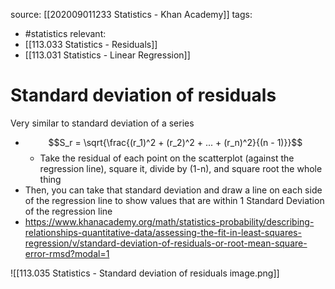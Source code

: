 source: [[202009011233 Statistics - Khan Academy]]
tags:
- #statistics 
relevant:
- [[113.033 Statistics - Residuals]]
- [[113.031 Statistics - Linear Regression]]

# Standard deviation of residuals

Very similar to standard deviation of a series
- $$S_r = \sqrt{\frac{(r_1)^2 + (r_2)^2 + ... + (r_n)^2}{(n - 1)}}$$
	- Take the residual of each point on the scatterplot (against the regression line), square it, divide by (1-n), and square root the whole thing
- Then, you can take that standard deviation and draw a line on each side of the regression line to show values that are within 1 Standard Deviation of the regression line
- https://www.khanacademy.org/math/statistics-probability/describing-relationships-quantitative-data/assessing-the-fit-in-least-squares-regression/v/standard-deviation-of-residuals-or-root-mean-square-error-rmsd?modal=1

![[113.035 Statistics - Standard deviation of residuals image.png]]